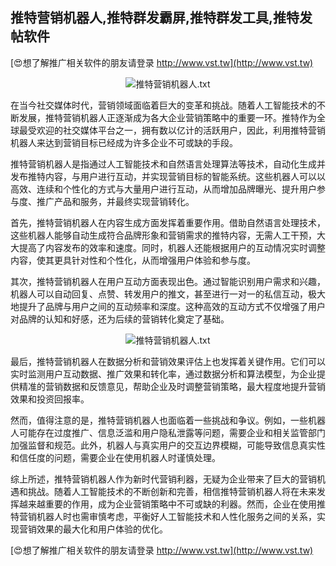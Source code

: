 ## **推特营销机器人,推特群发霸屏,推特群发工具,推特发帖软件**

[😍想了解推广相关软件的朋友请登录 http://www.vst.tw](http://www.vst.tw)

 <center><img src="https://vst.tw/MP4/tuiguang/png/5.png" alt="推特营销机器人.txt"></center>

在当今社交媒体时代，营销领域面临着巨大的变革和挑战。随着人工智能技术的不断发展，推特营销机器人正逐渐成为各大企业营销策略中的重要一环。推特作为全球最受欢迎的社交媒体平台之一，拥有数以亿计的活跃用户，因此，利用推特营销机器人来达到营销目标已经成为许多企业不可或缺的手段。

推特营销机器人是指通过人工智能技术和自然语言处理算法等技术，自动化生成并发布推特内容，与用户进行互动，并实现营销目标的智能系统。这些机器人可以以高效、连续和个性化的方式与大量用户进行互动，从而增加品牌曝光、提升用户参与度、推广产品和服务，并最终实现营销转化。

首先，推特营销机器人在内容生成方面发挥着重要作用。借助自然语言处理技术，这些机器人能够自动生成符合品牌形象和营销需求的推特内容，无需人工干预，大大提高了内容发布的效率和速度。同时，机器人还能根据用户的互动情况实时调整内容，使其更具针对性和个性化，从而增强用户体验和参与度。

其次，推特营销机器人在用户互动方面表现出色。通过智能识别用户需求和兴趣，机器人可以自动回复、点赞、转发用户的推文，甚至进行一对一的私信互动，极大地提升了品牌与用户之间的互动频率和深度。这种高效的互动方式不仅增强了用户对品牌的认知和好感，还为后续的营销转化奠定了基础。

 <center><img src="https://vst.tw/MP4/tuiguang/png/1.png" alt="推特营销机器人.txt"></center>

最后，推特营销机器人在数据分析和营销效果评估上也发挥着关键作用。它们可以实时监测用户互动数据、推广效果和转化率，通过数据分析和算法模型，为企业提供精准的营销数据和反馈意见，帮助企业及时调整营销策略，最大程度地提升营销效果和投资回报率。

然而，值得注意的是，推特营销机器人也面临着一些挑战和争议。例如，一些机器人可能存在过度推广、信息泛滥和用户隐私泄露等问题，需要企业和相关监管部门加强监督和规范。此外，机器人与真实用户的交互边界模糊，可能导致信息真实性和信任度的问题，需要企业在使用机器人时谨慎处理。

综上所述，推特营销机器人作为新时代营销利器，无疑为企业带来了巨大的营销机遇和挑战。随着人工智能技术的不断创新和完善，相信推特营销机器人将在未来发挥越来越重要的作用，成为企业营销策略中不可或缺的利器。然而，企业在使用推特营销机器人时也需审慎考虑，平衡好人工智能技术和人性化服务之间的关系，实现营销效果的最大化和用户体验的优化。

[😍想了解推广相关软件的朋友请登录 http://www.vst.tw](http://www.vst.tw)



